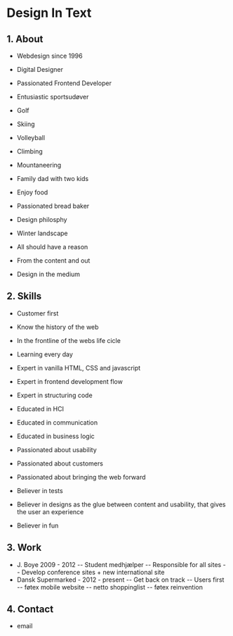 # Design In Text

## 1. About

- Webdesign since 1996
- Digital Designer
- Passionated Frontend Developer

- Entusiastic sportsudøver
- Golf
- Skiing
- Volleyball
- Climbing
- Mountaneering

- Family dad with two kids
- Enjoy food
- Passionated bread baker

- Design philosphy
- Winter landscape
- All should have a reason
- From the content and out
- Design in the medium

## 2. Skills

- Customer first
- Know the history of the web
- In the frontline of the webs life cicle
- Learning every day

- Expert in vanilla HTML, CSS and javascript
- Expert in frontend development flow
- Expert in structuring code

- Educated in HCI
- Educated in communication
- Educated in business logic

- Passionated about usability
- Passionated about customers
- Passionated about bringing the web forward

- Believer in tests
- Believer in designs as the glue between content and usability, that gives the user an experience
- Believer in fun

## 3. Work

- J. Boye 2009 - 2012
-- Student medhjælper
-- Responsible for all sites
-- Develop conference sites + new international site
- Dansk Supermarked - 2012 - present
-- Get back on track
-- Users first
-- føtex mobile website
-- netto shoppinglist
-- føtex reinvention

## 4. Contact

- email